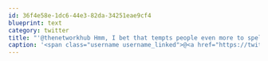 ```yaml
---
id: 36f4e58e-1dc6-44e3-82da-34251eae9cf4
blueprint: text
category: twitter
title: "'@thenetworkhub Hmm, I bet that tempts people even more to spell dirty words :)"
caption: '<span class="username username_linked">@<a href="https://twitter.com/thenetworkhub" title="The Network Hub">thenetworkhub</a></span> Hmm, I bet that tempts people even more to spell dirty words :)'
---
```

